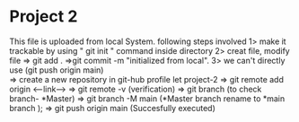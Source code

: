 # Project 2

This file is uploaded from local System.
following steps involved
1> make it trackable by using " git init " command inside directory
2> creat file, modify file => git add . =>git commit -m "initialized from local".
3> we can't directly use (git push origin main)   
            => create a new repository in git-hub profile let project-2
            => git remote add origin <--link-->
            => git remote -v   (verification)
            => git branch      (to check branch- *Master)
            => git branch -M main   (*Master branch rename to *main branch );
            => git push origin main (Succesfully executed)
